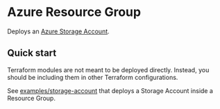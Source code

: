 # Azure Resource Group

Deploys an [Azure Storage Account](https://registry.terraform.io/providers/hashicorp/azurerm/latest/docs/resources/storage_account).

## Quick start

Terraform modules are not meant to be deployed directly. Instead, you should be including them in other Terraform configurations. 

See [examples/storage-account](../../../examples/storage-account) that deploys a Storage Account inside a Resource Group.